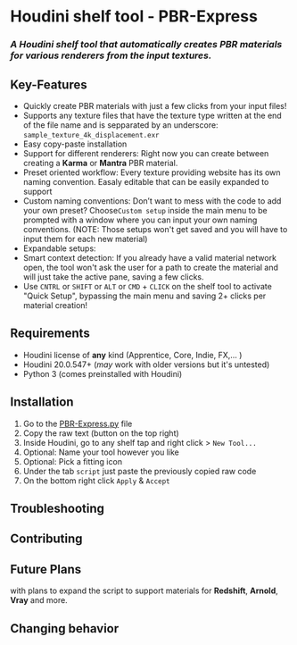 # Houdini shelf tool - PBR-Express
### _A Houdini shelf tool that automatically creates PBR materials for various renderers from the input textures._ 


## Key-Features
* Quickly create PBR materials with just a few clicks from your input files!
* Supports any texture files that have the texture type written at the end of the file name and is sepparated by an underscore: `sample_texture_4k_displacement.exr`
* Easy copy-paste installation
* Support for different renderers: Right now you can create between creating a **Karma** or **Mantra** PBR material.
* Preset oriented workflow: Every texture providing website has its own naming convention. Easaly editable that can be easily expanded to support   
* Custom naming conventions: Don’t want to mess with the code to add your own preset? Choose`Custom setup` inside the main menu to be prompted with a window where you can input your own naming conventions.     (NOTE: Those setups won't get saved and you will have to input them for each new material)
* Expandable setups:
* Smart context detection: If you already have a valid material network open, the tool won't ask the user for a path to create the material and will just take the active pane, saving a few clicks. 
* Use `CNTRL` or `SHIFT` or `ALT` or `CMD` + `CLICK` on the shelf tool to activate "Quick Setup", bypassing the main menu and saving 2+ clicks per material creation! 

## Requirements
* Houdini license of **any** kind (Apprentice, Core, Indie, FX,... )
* Houdini 20.0.547+ (_may_ work with older versions but it's untested)
* Python 3 (comes preinstalled with Houdini)

## Installation
1) Go to the [PBR-Express.py](PBR-Express.py) file
2) Copy the raw text (button on the top right)
3) Inside Houdini, go to any shelf tap and right click > `New Tool... `
4) Optional: Name your tool however you like
5) Optional: Pick a fitting icon
6) Under the tab `script` just paste the previously copied raw code
7) On the bottom right click `Apply` & `Accept`

## Troubleshooting

## Contributing

## Future Plans
with plans to expand the script to support materials for **Redshift**, **Arnold**, **Vray** and more.
## Changing behavior


